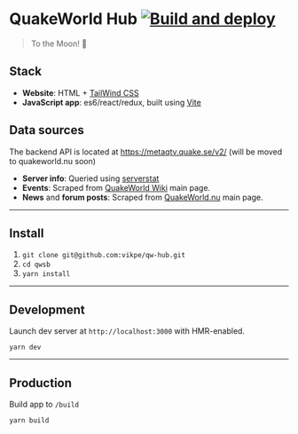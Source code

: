# QuakeWorld Hub [![Build and deploy](https://github.com/vikpe/hub.quakeworld.nu/actions/workflows/deploy.yml/badge.svg)](https://github.com/vikpe/hub.quakeworld.nu/actions/workflows/deploy.yml)
> To the Moon! 🚀

## Stack
* **Website**: HTML + [TailWind CSS](https://tailwindcss.com/)
* **JavaScript app**: es6/react/redux, built using [Vite](https://vitejs.dev/)

## Data sources
The backend API is located at https://metaqtv.quake.se/v2/ (will be moved to quakeworld.nu soon)

* **Server info**: Queried using [serverstat](https://github.com/vikpe/serverstat)
* **Events**: Scraped from [QuakeWorld Wiki](https://www.quakeworld.nu/wiki/Overview) main page.
* **News** and **forum posts**: Scraped from [QuakeWorld.nu](https://www.quakeworld.nu) main page.

---

## Install
1. `git clone git@github.com:vikpe/qw-hub.git`
1. `cd qwsb`   
1. `yarn install`

---

## Development
Launch dev server at `http://localhost:3000` with HMR-enabled.
```
yarn dev
```

---

## Production
Build app to `/build`
```
yarn build
```
